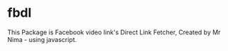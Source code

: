 # fbdl
This Package is Facebook video link's  Direct Link Fetcher, Created by Mr Nima - using javascript.
